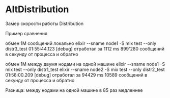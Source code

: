 # AltDistribution

Замер скорости работы Distribution

Пример сравнения

обмен 1M сообщений локально
elixir --sname node1 -S mix test --only distr3_test
01:55:44.123 [debug] отработал за 1112 ms
899'280 сообщений в секунду от процесса и обратно

обмен 1М между двумя нодами на одной машине
elixir --sname node1 -S mix test --only distr1_test
elixir --sname node2 -S mix test --only distr2_test
01:58:00.209 [debug] отработал за 94429 ms
10589 сообщений в секунду от процесса и обратно

Разница: между нодами на одной машине в 85 раз медленнее
